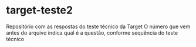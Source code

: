 # target-teste2
Repositório com as respostas do teste técnico da Target O número que vem antes do arquivo indica qual é a questão, conforme sequência do teste técnico
